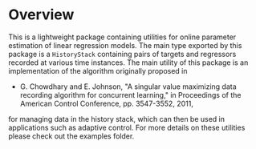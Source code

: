 # Overview
This is a lightweight package containing utilities for online parameter estimation of linear regression models. The main type exported by this package is a `HistoryStack` containing pairs of targets and regressors recorded at various time instances. The main utility of this package is an implementation of the algorithm originally proposed in

* G. Chowdhary and E. Johnson, "A singular value maximizing data recording algorithm for concurrent learning," in Proceedings of the American Control Conference, pp. 3547-3552, 2011,

for managing data in the history stack, which can then be used in applications such as adaptive control. For more details on these utilities please check out the examples folder.
